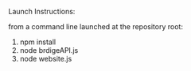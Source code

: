 Launch Instructions:

from a command line launched at the repository root:

1. npm install
2. node brdigeAPI.js
3. node website.js





